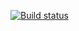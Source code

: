 [![Build status](https://ci.appveyor.com/api/projects/status/xccbsyl4ihl9gubf?svg=true)](https://ci.appveyor.com/project/adbertram/pspostman)
